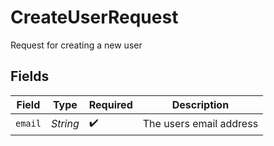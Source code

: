 # CreateUserRequest

Request for creating a new user


## Fields

| Field                   | Type                    | Required                | Description             |
| ----------------------- | ----------------------- | ----------------------- | ----------------------- |
| `email`                 | *String*                | :heavy_check_mark:      | The users email address |